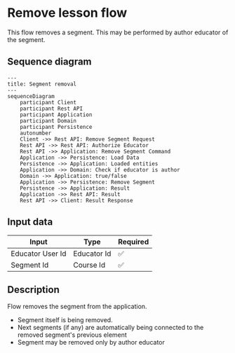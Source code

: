# Remove lesson flow

This flow removes a segment. This may be performed by author educator of the segment.

## Sequence diagram

```mermaid
---
title: Segment removal
---
sequenceDiagram
    participant Client
    participant Rest API
    participant Application
    participant Domain
    participant Persistence
    autonumber
    Client ->> Rest API: Remove Segment Request
    Rest API ->> Rest API: Authorize Educator
    Rest API ->> Application: Remove Segment Command
    Application ->> Persistence: Load Data
    Persistence ->> Application: Loaded entities
    Application ->> Domain: Check if educator is author
    Domain ->> Application: true/false
    Application ->> Persistence: Remove Segment
    Persistence ->> Application: Result
    Application ->> Rest API: Result
    Rest API ->> Client: Result Response
```

## Input data

| Input            | Type        | Required |
|------------------|-------------|----------|
| Educator User Id | Educator Id | ✅        |
| Segment Id       | Course Id   | ✅        |

## Description

Flow removes the segment from the application.

- Segment itself is being removed.
- Next segments (if any) are automatically being connected to the removed segment's previous element
- Segment may be removed only by author educator
